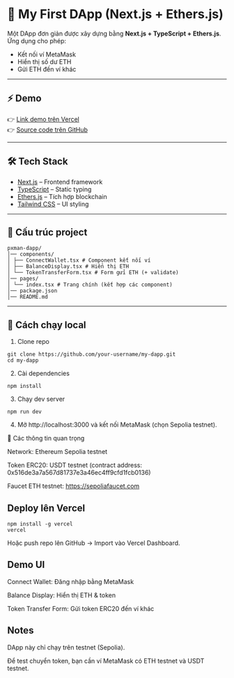 # 🚀 My First DApp (Next.js + Ethers.js)

Một DApp đơn giản được xây dựng bằng **Next.js + TypeScript + Ethers.js**.  
Ứng dụng cho phép:
- Kết nối ví MetaMask
- Hiển thị số dư ETH
- Gửi ETH đến ví khác

---

## ⚡️ Demo
👉 [Link demo trên Vercel](https://pxman-DApp.vercel.app)  
👉 [Source code trên GitHub](https://github.com/pxman1012/pxman-DApp)

---

## 🛠 Tech Stack
- [Next.js](https://nextjs.org/) – Frontend framework
- [TypeScript](https://www.typescriptlang.org/) – Static typing
- [Ethers.js](https://docs.ethers.org/) – Tích hợp blockchain
- [Tailwind CSS](https://tailwindcss.com/) – UI styling

---

## 📂 Cấu trúc project

```
pxman-dapp/
│── components/
│ ├── ConnectWallet.tsx # Component kết nối ví
│ ├── BalanceDisplay.tsx # Hiển thị ETH
│ └── TokenTransferForm.tsx # Form gửi ETH (+ validate)
│── pages/
│ └── index.tsx # Trang chính (kết hợp các component)
│── package.json
│── README.md

```
---

## 🚀 Cách chạy local

1. Clone repo
```
git clone https://github.com/your-username/my-dapp.git
cd my-dapp
```

2. Cài dependencies
```
npm install
```

3. Chạy dev server
```
npm run dev
```

4. Mở http://localhost:3000 và kết nối MetaMask (chọn Sepolia testnet).

🔑 Các thông tin quan trọng

Network: Ethereum Sepolia testnet

Token ERC20: USDT testnet (contract address: 0x516de3a7a567d81737e3a46ec4ff9cfd1fcb0136)

Faucet ETH testnet: https://sepoliafaucet.com

## Deploy lên Vercel
```
npm install -g vercel
vercel
```

Hoặc push repo lên GitHub → Import vào Vercel Dashboard.

## Demo UI

Connect Wallet: Đăng nhập bằng MetaMask

Balance Display: Hiển thị ETH & token

Token Transfer Form: Gửi token ERC20 đến ví khác

## Notes

DApp này chỉ chạy trên testnet (Sepolia).

Để test chuyển token, bạn cần ví MetaMask có ETH testnet và USDT testnet.
